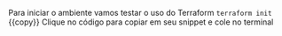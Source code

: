 Para iniciar o ambiente vamos testar o uso do Terraform
`terraform init` {{copy}}
Clique no código para copiar em seu snippet e cole no terminal